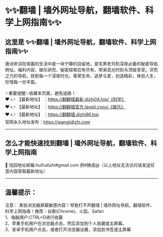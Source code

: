 # :sparkles::sparkles:翻墙 | 墙外网址导航，翻墙软件、科学上网指南:sparkles::sparkles:
## 这里是 **:sparkles::sparkles:翻墙 | 墙外网址导航，翻墙软件、科学上网指南:sparkles::sparkles:**<br>
唐诗宋词在喧嚣的生活中是一块宁静的自留地，是宅男老司机深夜必备的秘密导航网址。福利内容、娱乐研究、秘密探索应有尽有，带来高光时刻与顶级享受。洪荒之力的导航，抚慰每一个深夜时光，尊荣生命，追梦与爱，创造精彩，体验人生，珍惜每一份丰盈。<br><br>
✨重要提醒✨收藏本页面，避免迷路！<br>
❤️ 👉 【最新地址】 ：https://翻翻墙最新.dizhi04.top/《科学》<br>
❤️ 👉 【最新地址】 ：https://翻翻墙官方.laosiji.cyou/《娱乐》<br>
❤️ 👉 【最新地址】 ：https://翻翻墙.dizhi66.top<br>
官网永久地址发布：https://wangjidizhi.com<br>

---
## **怎么才能快速找到翻墙 | 墙外网址导航，翻墙软件、科学上网指南**<br>

📧 找回地址邮箱:huifudizhi#gmail.com 把#换成@（以上地址无法访问请发送任意内容获取最新地址）<br>

---
## 温馨提示：
注意： 某些浏览器屏蔽敏感内容！导致打不开翻墙 | 墙外网址导航，翻墙软件、科学上网指南！推荐：谷歌(Chrome)、火狐、Safari<br>
1、电脑用户:CTRL+D进行收藏<br>
2、苹果手机用户在浏览器点击，然后添加到个人收藏或主屏幕。<br>
3、安卓手机用户点击，或者打开浏览器设置，添加到书签或主屏幕
